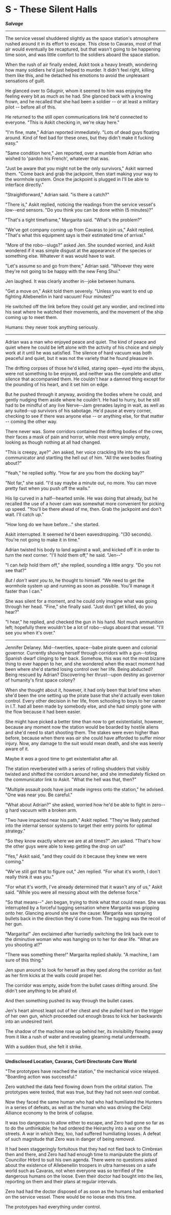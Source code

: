 # S - These Silent Halls
***Salvage***

---

The service vessel shuddered slightly as the space station\'s atmosphere
rushed around it in its effort to escape. This close to Cavaras, most of
that air would eventually be recaptured, but that wasn\'t going to be
happening time soon, and was little comfort to the soldiers aboard the
space station.

When the rush of air finally ended, Askit took a heavy breath, wondering
how many soldiers he\'d just helped to murder. It didn\'t feel right,
killing them like this, and he detached his emotions to avoid the
unpleasant sensations of guilt.

He glanced over to Gdugnir, whom it seemed to him was enjoying the
feeling every bit as much as he had. She glanced back with a knowing
frown, and he recalled that she had been a soldier -- or at least a
military pilot -- before all of this.

He returned to the still open communications link he\'d connected to
everyone. "This is Askit checking in, we\'re okay here."

"I\'m fine, mate," Adrian reported immediately. "Lots of dead guys
floating around. Kind of feel bad for these ones, but they didn\'t make
it fucking easy."

"Same condition here," Jen reported, over a mumble from Adrian who
wished to \'pardon his French\', whatever that was.

"Just be aware that you might not be the only survivors," Askit warned
them. "Come back and grab the jackpoint, then start making your way to
the wormhole system. Once the jackpoint is plugged in I\'ll be able to
interface directly."

"Straightforward," Adrian said. "is there a catch?"

"There is," Askit replied, noticing the readings from the service
vessel\'s low--end sensors. "Do you think you can be done within (5
minutes)?"

"That\'s a tight timeframe," Margarita said. "What\'s the problem?"

"We\'ve got company coming up from Cavaras to join us," Askit replied.
"That\'s what this equipment says is their estimated time of arrival."

"More of the robo--slugs?" asked Jen. She sounded worried, and Askit
wondered if it was simple disgust at the appearance of the species or
something else. Whatever it was would have to wait.

"Let\'s assume so and go from there," Adrian said. "Whoever they were
they\'re not going to be happy with the new Feng Shui."

Jen laughed. It was clearly another in--joke between humans.

"Get a move on," Askit told them severely. "Unless you want to end up
fighting Allebenellin in hard vacuum! Four minutes!"

He switched off the link before they could get any wordier, and reclined
into his seat where he watched their movements, and the movement of the
ship coming up to meet them.

Humans: they never took anything seriously.

---

Adrian was a man who enjoyed peace and quiet. The kind of peace and
quiet where he could be left alone with the activity of his choice and
simply work at it until he was satisfied. The silence of hard vacuum was
both peaceful and quiet, but it was not the variety that he found
pleasure in.

The drifting corpses of those he\'d killed, staring open--eyed into the
abyss, were not something to be enjoyed, and neither was the complete
and utter silence that accompanied them. He couldn\'t hear a damned
thing except for the pounding of his heart, and it set him on edge.

But he pushed through it anyway, avoiding the bodies where he could, and
gently nudging them aside where he couldn\'t. He had to hurry, but he
still had to be mindful of any live Nerve--Jam grenades laying in wait,
as well as any suited--up survivors of his sabotage. He\'d pause at
every corner, checking to see if there was anyone else -- or anything
else, for that matter -- coming the other way.

There never was. Some corridors contained the drifting bodies of the
crew, their faces a mask of pain and horror, while most were simply
empty, looking as though nothing at all had changed.

"This is creepy, aye?" Jen asked, her voice crackling life into the suit
communicator and startling the hell out of him. "All the wee bodies
floating about?"

"Yeah," he replied softly. "How far are you from the docking bay?"

"Not far," she said. "I\'d say maybe a minute out, no more. You can move
pretty fast when you push off the walls."

His lip curved in a half--hearted smile. He was doing that already, but
he recalled the use of a hover cam was somewhat more convenient for
picking up speed. "You\'ll be there ahead of me, then. Grab the
jackpoint and don\'t wait. I\'ll catch up."

"How long do we have before..." she started.

Askit interrupted. It seemed he\'d been eavesdropping. "(30 seconds).
You\'re not going to make it in time."

Adrian twisted his body to land against a wall, and kicked off it in
order to turn the next corner. "I\'ll hold them off," he said. "Jen--"

"I can *help* hold them off," she replied, sounding a little angry. "Do
you not see that?"

*But I don\'t want you to*, he thought to himself. "We need to get the
wormhole system up and running as soon as possible. You\'ll manage it
faster than I can."

She was silent for a moment, and he could only imagine what was going
through her head. "Fine," she finally said. "Just don\'t get killed, do
you hear?"

"I hear," he replied, and checked the gun in his hand. Not much
ammunition left; hopefully there wouldn\'t be a lot of robo--slugs
aboard that vessel. "I\'ll see you when it\'s over."

---

Jennifer Delaney. Mid--twenties, space--babe pirate queen and colonial
governor. Currently shoving herself through corridors with a gun--toting
Spanish dwarf clinging to her back. Somehow, this was not the most
bizarre thing to ever happen to her, and she wondered when the exact
moment had been where she\'d started losing control over her life. Being
abducted? Being rescued by Adrian? Discovering her thrust--upon destiny
as governor of humanity\'s first space colony?

When she thought about it, however, it had only been that brief time
when she\'d been the one setting up the pirate base that she\'d actually
even *taken* control. Every other decision in her life, from schooling
to boys to her career in I.T. had all been made by somebody else, and
she had simply gone with the flow because it had been easier.

She might have picked a better time than now to get existentialist,
however, because any moment now the station would be boarded by hostile
aliens and she\'d need to start shooting them. The stakes were even
higher than before, because when there was *air* she could have afforded
to suffer minor injury. Now, any damage to the suit would mean death,
and she was keenly aware of it.

Maybe it *was* a good time to get existentialist after all.

The station reverberated with a series of rolling shudders that visibly
twisted and shifted the corridors around her, and she immediately
flicked on the communicator link to Askit. "What the hell was that,
then?"

"Multiple assault pods have just made ingress onto the station," he
advised. "One was near you. Be careful."

"What about Adrian?" she asked, worried how he\'d be able to fight in
zero--g hard vacuum with a broken arm.

"Two have impacted near his path," Askit replied. "They\'ve likely
patched into the internal sensor systems to target their entry points
for optimal strategy."

"So they know exactly where we are at all times?" Jen asked. "That\'s
how the other guys were able to keep getting the drop on us!"

"Yes," Askit said, "and they could do it because they knew we were
coming."

"We\'ve still got that to figure out," Jen replied. "For what it\'s
worth, I don\'t really think it was you."

"For what it\'s worth, I\'ve already determined that it wasn\'t any of
us," Askit said. "While you were all messing about with the defense
force."

"So that means--" Jen began, trying to think what that could mean. She
was interrupted by a forceful tugging sensation where Margarita was
gripping onto her. Glancing around she saw the cause: Margarita was
spraying bullets back in the direction they\'d come from. The tugging
was the recoil of her gun.

"Margarita!" Jen exclaimed after hurriedly switching the link back over
to the diminutive woman who was hanging on to her for dear life. "What
are you shooting at?"

"There was something there!" Margarita replied shakily. "A machine, I am
sure of this thing."

Jen spun around to look for herself as they sped along the corridor as
fast as her firm kicks at the walls could propel her.

The corridor was empty, aside from the bullet cases drifting around. She
didn\'t see anything to be afraid of.

And then something pushed its way through the bullet cases.

Jen\'s heart almost leapt out of her chest and she pulled hard on the
trigger of her own gun, which proceeded out enough brass to kick her
backwards into an undesired twirl.

The shadow of the machine rose up behind her, its invisibility flowing
away from it like a rush of water and revealing gleaming metal
underneath.

With a sudden thud, she felt it strike.

---

**Undisclosed Location, Cavaras, Corti Directorate Core World**

"The prototypes have reached the station," the mechanical voice relayed.
"Boarding action was successful."

Zero watched the data feed flowing down from the orbital station. The
prototypes were tested, that was true, but they had not seen *real*
combat.

Now they faced the same human who had who had humiliated the Hunters in
a series of defeats, as well as the human who was driving the Celzi
Alliance economy to the brink of collapse.

It was too dangerous to allow either to escape, and Zero had gone so far
as to do the unthinkable; he had ordered the Heirarchy into a war on the
streets. A war in which they, too, had suffered humiliating losses. A
defeat of such magnitude that Zero was in danger of being *removed*.

It had been staggeringly fortuitous that they had not fled back to
Cimbrean then and there, and Zero had had enough time to manipulate the
plots of Councillor Hrbrd to suit his own agenda. There were no
questions asked about the existence of Allebenellin troopers in ultra
harnesses on a safe world such as Cavaras, not when everyone was so
terrified of the dangerous humans on the loose. Even their doctor had
bought into the lies, reporting on them and their plans at regular
intervals.

Zero had had the doctor disposed of as soon as the humans had embarked
on the service vessel. There would be no loose ends this time.

The prototypes had everything under control.


